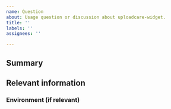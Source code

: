 ```yaml
---
name: Question
about: Usage question or discussion about uploadcare-widget.
title: ''
labels: ''
assignees: ''

---
```


<!-- To make it easier for us to help you, please include as much useful information as possible. -->

## Summary

## Relevant information

<!-- Provide as much useful information as you can -->

### Environment (if relevant)
